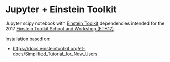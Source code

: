 # Jupyter + Einstein Toolkit

Jupyter scipy notebook with [Einstein Toolkit](http://einsteintoolkit.org/) dependencies intended for the 2017 [Einstein Toolkit School and Workshop (ETK17)](http://www.ncsa.illinois.edu/Conferences/ETK17/).


Installation based on:
* https://docs.einsteintoolkit.org/et-docs/Simplified_Tutorial_for_New_Users
